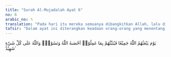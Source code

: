 ```yaml
---
title: "Surah Al-Mujadalah Ayat 6"
no: 6
arabic_no: ٦
translation: "Pada hari itu mereka semuanya dibangkitkan Allah, lalu diberitakan-Nya kepada mereka apa yang telah mereka kerjakan. Allah menghitungnya (semua amal perbuatan itu), meskipun mereka telah melupakannya. Dan Allah Maha Menyaksikan segala sesuatu. "
tafsir: "Dalam ayat ini diterangkan keadaan orang-orang yang menentang dan melanggar hukum Allah di akhirat nanti. Allah mengumpulkan mereka semua sejak manusia pertama yaitu Adam, sampai saat terakhir kehidupan manusia, pada hari Kiamat. Kemudian Allah memberitahukan kepada mereka yang telah mereka kerjakan selama hidup di dunia. Semuanya itu tercatat dalam kitab catatan mereka masing-masing, tidak ada satu pun yang dilupakan, walaupun mereka sendiri telah melupakannya karena tidak sesuatu pun yang luput dari pengetahuan Allah."
---
```

يَوْمَ يَبْعَثُهُمُ اللّٰهُ جَمِيْعًا فَيُنَبِّئُهُمْ بِمَا عَمِلُوْاۗ  اَحْصٰىهُ اللّٰهُ وَنَسُوْهُۗ وَاللّٰهُ عَلٰى كُلِّ شَيْءٍ شَهِيْدٌ ࣖ